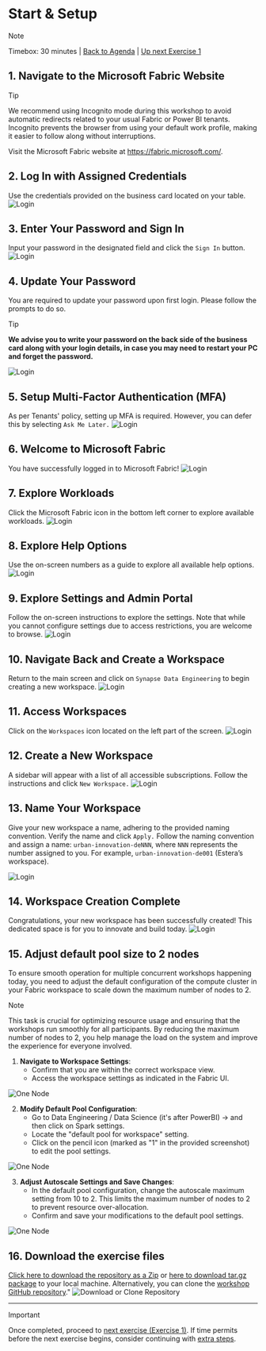 # Start & Setup
> [!NOTE]
> Timebox: 30 minutes | [Back to Agenda](./../README.md#agenda) | [Up next Exercise 1](./../exercise-1/exercise-1.md)
   
## 1. Navigate to the Microsoft Fabric Website

> [!TIP]
> We recommend using Incognito mode during this workshop to avoid automatic redirects related to your usual Fabric or Power BI tenants. Incognito prevents the browser from using your default work profile, making it easier to follow along without interruptions.

Visit the Microsoft Fabric website at https://fabric.microsoft.com/.

## 2. Log In with Assigned Credentials
Use the credentials provided on the business card located on your table.
![Login](../screenshots/start/1.jpg)

## 3. Enter Your Password and Sign In
Input your password in the designated field and click the `Sign In` button.
![Login](../screenshots/start/2.jpg)

## 4. Update Your Password
You are required to update your password upon first login. Please follow the prompts to do so.

> [!TIP]  
> **We advise you to write your password on the back side of the business card along with your login details, in case you may need to restart your PC and forget the password.**

![Login](../screenshots/start/9.jpg)

## 5. Setup Multi-Factor Authentication (MFA)
As per Tenants' policy, setting up MFA is required. However, you can defer this by selecting `Ask Me Later.`
![Login](../screenshots/start/10.jpg)

## 6. Welcome to Microsoft Fabric
You have successfully logged in to Microsoft Fabric!
![Login](../screenshots/start/4.jpg)

## 7. Explore Workloads
Click the Microsoft Fabric icon in the bottom left corner to explore available workloads.
![Login](../screenshots/start/5.jpg)

## 8. Explore Help Options
Use the on-screen numbers as a guide to explore all available help options.
![Login](../screenshots/start/7.jpg)

## 9. Explore Settings and Admin Portal
Follow the on-screen instructions to explore the settings. Note that while you cannot configure settings due to access restrictions, you are welcome to browse.
![Login](../screenshots/start/8.jpg)

## 10. Navigate Back and Create a Workspace
Return to the main screen and click on `Synapse Data Engineering` to begin creating a new workspace.
![Login](../screenshots/start/11.jpg)

## 11. Access Workspaces
Click on the `Workspaces` icon located on the left part of the screen.
![Login](../screenshots/start/12.jpg)

## 12. Create a New Workspace
A sidebar will appear with a list of all accessible subscriptions. Follow the instructions and click `New Workspace.`
![Login](../screenshots/start/13.jpg)

## 13. Name Your Workspace
Give your new workspace a name, adhering to the provided naming convention. Verify the name and click `Apply.` Follow the naming convention and assign a name: `urban-innovation-deNNN`, where `NNN` represents the number assigned to you. For example, `urban-innovation-de001` (Estera’s workspace).

![Login](../screenshots/start/14.jpg)

## 14. Workspace Creation Complete
Congratulations, your new workspace has been successfully created! This dedicated space is for you to innovate and build today.
![Login](../screenshots/start/15.jpg)


## 15. Adjust default pool size to 2 nodes

To ensure smooth operation for multiple concurrent workshops happening today, you need to adjust the default configuration of the compute cluster in your Fabric workspace to scale down the maximum number of nodes to 2.

> [!NOTE]  
>  This task is crucial for optimizing resource usage and ensuring that the workshops run smoothly for all participants. By reducing the maximum number of nodes to 2, you help manage the load on the system and improve the experience for everyone involved.


1. **Navigate to Workspace Settings**:
   - Confirm that you are within the correct workspace view.
   - Access the workspace settings as indicated in the Fabric UI.

![One Node](../screenshots/extra/onenode1.jpg)

2. **Modify Default Pool Configuration**:
   - Go to Data Engineering / Data Science (it's after PowerBI) -> and then click on Spark settings. 
   - Locate the "default pool for workspace" setting.
   - Click on the pencil icon (marked as "1" in the provided screenshot) to edit the pool settings.

![One Node](../screenshots/extra/onenode2.jpg)

3. **Adjust Autoscale Settings and Save Changes**:
   - In the default pool configuration, change the autoscale maximum setting from 10 to 2. This limits the maximum number of nodes to 2 to prevent resource over-allocation.
   - Confirm and save your modifications to the default pool settings.

![One Node](../screenshots/extra/onenode3.jpg)


## 16. Download the exercise files
 
[Click here to download the repository as a Zip](https://github.com/AbidGuroo/Build-Your-First-End-to-End-Lakehouse-Solution/archive/refs/heads/fabcon.zip) or [here to download tar.gz package](https://github.com/AbidGuroo/Build-Your-First-End-to-End-Lakehouse-Solution/archive/refs/heads/fabcon.tar.gz) to your local machine. Alternatively, you can clone the [workshop GitHub repository](https://github.com/AbidGuroo/Build-Your-First-End-to-End-Lakehouse-Solution/tree/fabcon)."
![Download or Clone Repository](../screenshots/start/CloneDownloadRepo.png)

---

> [!IMPORTANT]
> Once completed, proceed to [next exercise (Exercise 1)](./../exercise-1/exercise-1.md). If time permits before the next exercise begins, consider continuing with [extra steps](../exercise-extra/extra.md).
